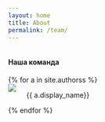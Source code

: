 ```yaml
---
layout: home
title: About
permalink: /team/
---
```


<div class="block-3 team">
	<div class="container">
		<div class="row">
			<div class="twelve columns block-header">
				<h4>Наша команда</h4>
			</div>
		</div>
		<div class="row names-team">
			{% for a in site.authorss %}
			<div class="two columns">
				<img class="u-max-full-width avatar" src="{{ a.avatar }}">
				<p class=""> {{ a.display_name}}</p>
			</div>
			{% endfor %}
		</div>
	</div>
</div>